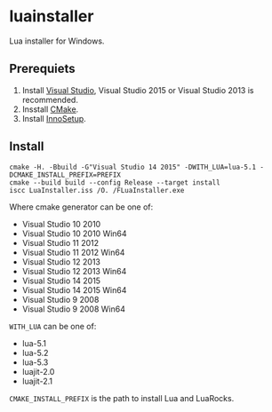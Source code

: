 # luainstaller

Lua installer for Windows.

## Prerequiets

1. Install [Visual Studio](https://www.visualstudio.com/downloads/download-visual-studio-vs), Visual Studio 2015 or Visual Studio 2013 is recommended.
2. Insstall [CMake](https://cmake.org/).
3. Install [InnoSetup](http://www.jrsoftware.org/isinfo.php).

## Install

```Batch
cmake -H. -Bbuild -G"Visual Studio 14 2015" -DWITH_LUA=lua-5.1 -DCMAKE_INSTALL_PREFIX=PREFIX
cmake --build build --config Release --target install
iscc LuaInstaller.iss /O. /FLuaInstaller.exe
```

Where cmake generator can be one of:

- Visual Studio 10 2010
- Visual Studio 10 2010 Win64
- Visual Studio 11 2012
- Visual Studio 11 2012 Win64
- Visual Studio 12 2013
- Visual Studio 12 2013 Win64
- Visual Studio 14 2015
- Visual Studio 14 2015 Win64
- Visual Studio 9 2008
- Visual Studio 9 2008 Win64

`WITH_LUA` can be one of:

- lua-5.1
- lua-5.2
- lua-5.3
- luajit-2.0
- luajit-2.1

`CMAKE_INSTALL_PREFIX` is the path to install Lua and LuaRocks.
